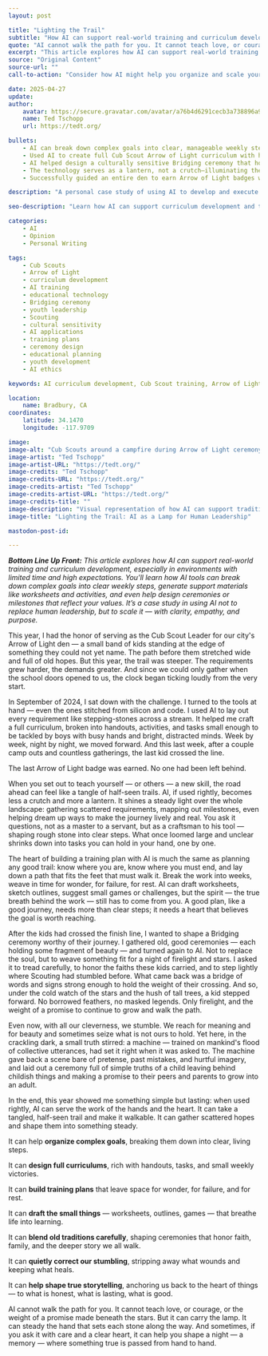 ```yaml
---
layout: post

title: "Lighting the Trail"
subtitle: "How AI can support real-world training and curriculum development with clarity, empathy, and purpose"
quote: "AI cannot walk the path for you. It cannot teach love, or courage, or the weight of a promise made beneath the stars. But it can carry the lamp."
excerpt: "This article explores how AI can support real-world training and curriculum development, especially in environments with limited time and high expectations, showing how AI tools can break down complex goals into clear weekly steps while preserving the human heart of leadership."
source: "Original Content"
source-url: ""
call-to-action: "Consider how AI might help you organize and scale your own teaching or leadership challenges"

date: 2025-04-27
update:
author:
    avatar: https://secure.gravatar.com/avatar/a76b4d6291cecb3a738896a971bfb903?s=512&d=mp&r=g
    name: Ted Tschopp
    url: https://tedt.org/

bullets:
    - AI can break down complex goals into clear, manageable weekly steps for curriculum development
    - Used AI to create full Cub Scout Arrow of Light curriculum with handouts, activities, and tasks
    - AI helped design a culturally sensitive Bridging ceremony that honored faith and avoided past mistakes
    - The technology serves as a lantern, not a crutch—illuminating the path while preserving human leadership
    - Successfully guided an entire den to earn Arrow of Light badges with no one left behind

description: "A personal case study of using AI to develop and execute a complete Cub Scout Arrow of Light curriculum, demonstrating how artificial intelligence can support human leadership in training and ceremony design while maintaining cultural sensitivity and educational effectiveness."

seo-description: "Learn how AI can support curriculum development and training. Real-world case study of using AI for Cub Scout Arrow of Light program, including ceremony design and cultural sensitivity."

categories: 
    - AI
    - Opinion
    - Personal Writing 

tags: 
    - Cub Scouts
    - Arrow of Light
    - curriculum development
    - AI training
    - educational technology
    - Bridging ceremony
    - youth leadership
    - Scouting
    - cultural sensitivity
    - AI applications
    - training plans
    - ceremony design
    - educational planning
    - youth development
    - AI ethics

keywords: AI curriculum development, Cub Scout training, Arrow of Light program, AI educational planning, ceremony design with AI, youth leadership

location:
    name: Bradbury, CA
coordinates:
    latitude: 34.1470
    longitude: -117.9709

image: 
image-alt: "Cub Scouts around a campfire during Arrow of Light ceremony, representing AI-supported traditional values"
image-artist: "Ted Tschopp"
image-artist-URL: "https://tedt.org/"
image-credits: "Ted Tschopp"
image-credits-URL: "https://tedt.org/"
image-credits-artist: "Ted Tschopp"
image-credits-artist-URL: "https://tedt.org/"
image-credits-title: ""
image-description: "Visual representation of how AI can support traditional learning and ceremonial experiences while preserving their human essence"
image-title: "Lighting the Trail: AI as a Lamp for Human Leadership"

mastodon-post-id: 

---
```


_**Bottom Line Up Front:**_ _This article explores how AI can support real-world training and curriculum development, especially in environments with limited time and high expectations. You’ll learn how AI tools can break down complex goals into clear weekly steps, generate support materials like worksheets and activities, and even help design ceremonies or milestones that reflect your values. It’s a case study in using AI not to replace human leadership, but to scale it — with clarity, empathy, and purpose._

This year, I had the honor of serving as the Cub Scout Leader for our city's Arrow of Light den — a small band of kids standing at the edge of something they could not yet name. The path before them stretched wide and full of old hopes. But this year, the trail was steeper. The requirements grew harder, the demands greater. And since we could only gather when the school doors opened to us, the clock began ticking loudly from the very start.

In September of 2024, I sat down with the challenge. I turned to the tools at hand — even the ones stitched from silicon and code. I used AI to lay out every requirement like stepping-stones across a stream. It helped me craft a full curriculum, broken into handouts, activities, and tasks small enough to be tackled by boys with busy hands and bright, distracted minds. Week by week, night by night, we moved forward. And this last week, after a couple camp outs and countless gatherings, the last kid crossed the line. 

The last Arrow of Light badge was earned. No one had been left behind.

When you set out to teach yourself — or others — a new skill, the road ahead can feel like a tangle of half-seen trails. AI, if used rightly, becomes less a crutch and more a lantern. It shines a steady light over the whole landscape: gathering scattered requirements, mapping out milestones, even helping dream up ways to make the journey lively and real. You ask it questions, not as a master to a servant, but as a craftsman to his tool — shaping rough stone into clear steps. What once loomed large and unclear shrinks down into tasks you can hold in your hand, one by one.

The heart of building a training plan with AI is much the same as planning any good trail: know where you are, know where you must end, and lay down a path that fits the feet that must walk it. Break the work into weeks, weave in time for wonder, for failure, for rest. AI can draft worksheets, sketch outlines, suggest small games or challenges, but the spirit — the true breath behind the work — still has to come from you. A good plan, like a good journey, needs more than clear steps; it needs a heart that believes the goal is worth reaching.

After the kids had crossed the finish line, I wanted to shape a Bridging ceremony worthy of their journey. I gathered old, good ceremonies — each holding some fragment of beauty — and turned again to AI. Not to replace the soul, but to weave something fit for a night of firelight and stars. I asked it to tread carefully, to honor the faiths these kids carried, and to step lightly where Scouting had stumbled before. What came back was a bridge of words and signs strong enough to hold the weight of their crossing. And so, under the cold watch of the stars and the hush of tall trees, a kid stepped forward. No borrowed feathers, no masked legends. Only firelight, and the weight of a promise to continue to grow and walk the path.

Even now, with all our cleverness, we stumble. We reach for meaning and for beauty and sometimes seize what is not ours to hold. Yet here, in the crackling dark, a small truth stirred: a machine — trained on mankind's flood of collective utterances, had set it right when it was asked to. The machine gave back a scene bare of pretense, past mistakes, and hurtful imagery, and laid out a ceremony full of simple truths of a child leaving behind childish things and making a promise to their peers and parents to grow into an adult.

In the end, this year showed me something simple but lasting: when used rightly, AI can serve the work of the hands and the heart. It can take a tangled, half-seen trail and make it walkable. It can gather scattered hopes and shape them into something steady.

It can help **organize complex goals**, breaking them down into clear, living steps.

It can **design full curriculums**, rich with handouts, tasks, and small weekly victories.

It can **build training plans** that leave space for wonder, for failure, and for rest.

It can **draft the small things** — worksheets, outlines, games — that breathe life into learning.

It can **blend old traditions carefully**, shaping ceremonies that honor faith, family, and the deeper story we all walk.

It can **quietly correct our stumbling**, stripping away what wounds and keeping what heals.

It can **help shape true storytelling**, anchoring us back to the heart of things — to what is honest, what is lasting, what is good.

AI cannot walk the path for you. It cannot teach love, or courage, or the weight of a promise made beneath the stars. But it can carry the lamp. It can steady the hand that sets each stone along the way. And sometimes, if you ask it with care and a clear heart, it can help you shape a night — a memory — where something true is passed from hand to hand.